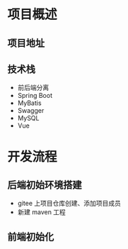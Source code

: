 

# 项目概述

## 项目地址



## 技术栈

- 前后端分离
- Spring Boot
- MyBatis
- Swagger
- MySQL
- Vue



# 开发流程

## 后端初始环境搭建

- gitee 上项目仓库创建、添加项目成员
- 新建 maven 工程

## 前端初始化

